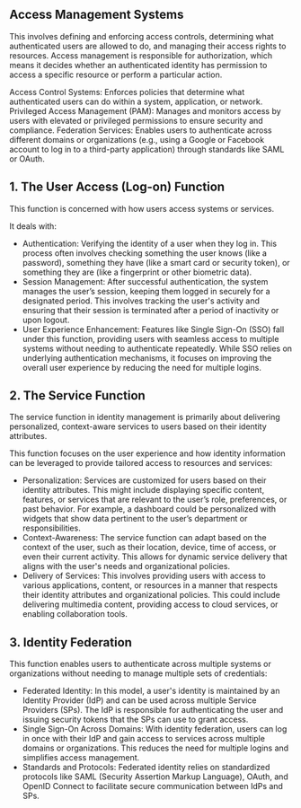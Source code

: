## Access Management Systems

This involves defining and enforcing access controls, determining what authenticated users are allowed to do, and managing their access rights to resources. 
Access management is responsible for authorization, which means it decides whether an authenticated identity has permission to access a specific resource or perform a particular action.

Access Control Systems: Enforces policies that determine what authenticated users can do within a system, application, or network.
Privileged Access Management (PAM): Manages and monitors access by users with elevated or privileged permissions to ensure security and compliance.
Federation Services: Enables users to authenticate across different domains or organizations (e.g., using a Google or Facebook account to log in to a third-party application) through standards like SAML or OAuth.




## 1. The User Access (Log-on) Function

This function is concerned with how users access systems or services.

It deals with:
- Authentication: Verifying the identity of a user when they log in. This process often involves checking something the user knows (like a password), something they have (like a smart card or security token), or something they are (like a fingerprint or other biometric data).
- Session Management: After successful authentication, the system manages the user’s session, keeping them logged in securely for a designated period. This involves tracking the user's activity and ensuring that their session is terminated after a period of inactivity or upon logout.
- User Experience Enhancement: Features like Single Sign-On (SSO) fall under this function, providing users with seamless access to multiple systems without needing to authenticate repeatedly. While SSO relies on underlying authentication mechanisms, it focuses on improving the overall user experience by reducing the need for multiple logins.


## 2. The Service Function

The service function in identity management is primarily about delivering personalized, context-aware services to users based on their identity attributes.

This function focuses on the user experience and how identity information can be leveraged to provide tailored access to resources and services:
- Personalization: Services are customized for users based on their identity attributes. This might include displaying specific content, features, or services that are relevant to the user’s role, preferences, or past behavior. For example, a dashboard could be personalized with widgets that show data pertinent to the user’s department or responsibilities.
- Context-Awareness: The service function can adapt based on the context of the user, such as their location, device, time of access, or even their current activity. This allows for dynamic service delivery that aligns with the user's needs and organizational policies.
- Delivery of Services: This involves providing users with access to various applications, content, or resources in a manner that respects their identity attributes and organizational policies. This could include delivering multimedia content, providing access to cloud services, or enabling collaboration tools.


## 3. Identity Federation

This function enables users to authenticate across multiple systems or organizations without needing to manage multiple sets of credentials:
- Federated Identity: In this model, a user's identity is maintained by an Identity Provider (IdP) and can be used across multiple Service Providers (SPs). The IdP is responsible for authenticating the user and issuing security tokens that the SPs can use to grant access.
- Single Sign-On Across Domains: With identity federation, users can log in once with their IdP and gain access to services across multiple domains or organizations. This reduces the need for multiple logins and simplifies access management.
- Standards and Protocols: Federated identity relies on standardized protocols like SAML (Security Assertion Markup Language), OAuth, and OpenID Connect to facilitate secure communication between IdPs and SPs.

